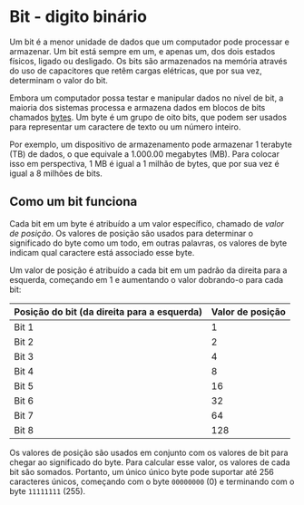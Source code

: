 # Bit - digito binário

Um bit é a menor unidade de dados que um computador pode processar e armazenar. Um bit está sempre em um, e apenas um, dos dois estados físicos, ligado ou desligado. Os bits são armazenados na memória através do uso de capacitores que retêm cargas elétricas, que por sua vez, determinam o valor do bit.

Embora um computador possa testar e manipular dados no nível de bit, a maioria dos sistemas processa e armazena dados em blocos de bits chamados [bytes](byte.md). Um byte é um grupo de oito bits, que podem ser usados para representar um caractere de texto ou um número inteiro.

Por exemplo, um dispositivo de armazenamento pode armazenar 1 terabyte (TB) de dados, o que equivale a 1.000.00 megabytes (MB). Para colocar isso em perspectiva, 1 MB é igual a 1 milhão de bytes, que por sua vez é igual a 8 milhões de bits.

## Como um bit funciona

Cada bit em um byte é atribuído a um valor específico, chamado de _valor de posição_. Os valores de posição são usados para determinar o significado do byte como um todo, em outras palavras, os valores de byte indicam qual caractere está associado esse byte.

Um valor de posição é atribuído a cada bit em um padrão da direita para a esquerda, começando em 1 e aumentando o valor dobrando-o para cada bit:

| Posição do bit (da direita para a esquerda) | Valor de posição |
| ------------------------------------------- | ---------------- |
| Bit 1                                       | 1                |
| Bit 2                                       | 2                |
| Bit 3                                       | 4                |
| Bit 4                                       | 8                |
| Bit 5                                       | 16               |
| Bit 6                                       | 32               |
| Bit 7                                       | 64               |
| Bit 8                                       | 128              |

Os valores de posição são usados em conjunto com os valores de bit para chegar ao significado do byte. Para calcular esse valor, os valores de cada bit são somados. Portanto, um único único byte pode suportar até 256 caracteres únicos, começando com o byte `00000000` (0) e terminando com o byte `11111111` (255).
